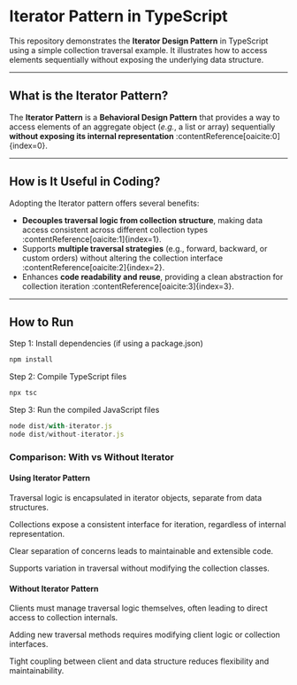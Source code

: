 #  Iterator Pattern in TypeScript

This repository demonstrates the **Iterator Design Pattern** in TypeScript using a simple collection traversal example. It illustrates how to access elements sequentially without exposing the underlying data structure.

---

## What is the Iterator Pattern?

The **Iterator Pattern** is a **Behavioral Design Pattern** that provides a way to access elements of an aggregate object (*e.g.*, a list or array) sequentially **without exposing its internal representation** :contentReference[oaicite:0]{index=0}.

---

## How is It Useful in Coding?

Adopting the Iterator pattern offers several benefits:

-  **Decouples traversal logic from collection structure**, making data access consistent across different collection types :contentReference[oaicite:1]{index=1}.  
-  Supports **multiple traversal strategies** (e.g., forward, backward, or custom orders) without altering the collection interface :contentReference[oaicite:2]{index=2}.  
-  Enhances **code readability and reuse**, providing a clean abstraction for collection iteration :contentReference[oaicite:3]{index=3}.

---
## How to Run

 Step 1: Install dependencies (if using a package.json)
```typescript
npm install
```
 Step 2: Compile TypeScript files
```typescript
npx tsc
```
 Step 3: Run the compiled JavaScript files

```typescript
node dist/with-iterator.js
node dist/without-iterator.js
```
### Comparison: With vs Without Iterator

#### Using Iterator Pattern

Traversal logic is encapsulated in iterator objects, separate from data structures.

Collections expose a consistent interface for iteration, regardless of internal representation.

Clear separation of concerns leads to maintainable and extensible code.

Supports variation in traversal without modifying the collection classes.

#### Without Iterator Pattern

Clients must manage traversal logic themselves, often leading to direct access to collection internals.

Adding new traversal methods requires modifying client logic or collection interfaces.

Tight coupling between client and data structure reduces flexibility and maintainability.
